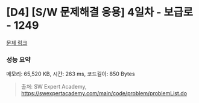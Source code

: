 # [D4] [S/W 문제해결 응용] 4일차 - 보급로 - 1249 

[문제 링크](https://swexpertacademy.com/main/code/problem/problemDetail.do?contestProbId=AV15QRX6APsCFAYD) 

### 성능 요약

메모리: 65,520 KB, 시간: 263 ms, 코드길이: 850 Bytes



> 출처: SW Expert Academy, https://swexpertacademy.com/main/code/problem/problemList.do